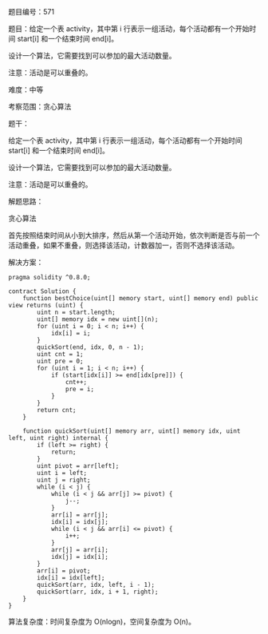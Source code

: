 题目编号：571

题目：给定一个表 activity，其中第 i 行表示一组活动，每个活动都有一个开始时间 start[i] 和一个结束时间 end[i]。

设计一个算法，它需要找到可以参加的最大活动数量。

注意：活动是可以重叠的。

难度：中等

考察范围：贪心算法

题干：

给定一个表 activity，其中第 i 行表示一组活动，每个活动都有一个开始时间 start[i] 和一个结束时间 end[i]。

设计一个算法，它需要找到可以参加的最大活动数量。

注意：活动是可以重叠的。

解题思路：

贪心算法

首先按照结束时间从小到大排序，然后从第一个活动开始，依次判断是否与前一个活动重叠，如果不重叠，则选择该活动，计数器加一，否则不选择该活动。

解决方案：

```
pragma solidity ^0.8.0;

contract Solution {
    function bestChoice(uint[] memory start, uint[] memory end) public view returns (uint) {
        uint n = start.length;
        uint[] memory idx = new uint[](n);
        for (uint i = 0; i < n; i++) {
            idx[i] = i;
        }
        quickSort(end, idx, 0, n - 1);
        uint cnt = 1;
        uint pre = 0;
        for (uint i = 1; i < n; i++) {
            if (start[idx[i]] >= end[idx[pre]]) {
                cnt++;
                pre = i;
            }
        }
        return cnt;
    }

    function quickSort(uint[] memory arr, uint[] memory idx, uint left, uint right) internal {
        if (left >= right) {
            return;
        }
        uint pivot = arr[left];
        uint i = left;
        uint j = right;
        while (i < j) {
            while (i < j && arr[j] >= pivot) {
                j--;
            }
            arr[i] = arr[j];
            idx[i] = idx[j];
            while (i < j && arr[i] <= pivot) {
                i++;
            }
            arr[j] = arr[i];
            idx[j] = idx[i];
        }
        arr[i] = pivot;
        idx[i] = idx[left];
        quickSort(arr, idx, left, i - 1);
        quickSort(arr, idx, i + 1, right);
    }
}
```

算法复杂度：时间复杂度为 O(nlogn)，空间复杂度为 O(n)。